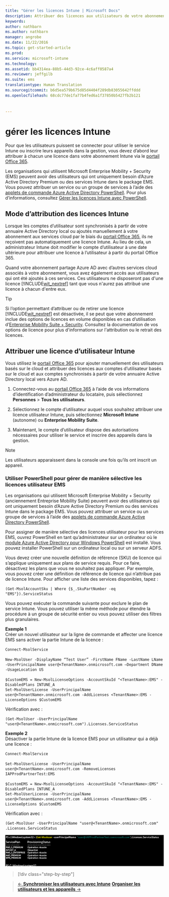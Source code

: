 ```yaml
---
title: "Gérer les licences Intune | Microsoft Docs"
description: Attribuer des licences aux utilisateurs de votre abonnement Intune
keywords: 
author: nathbarn
ms.author: nathbarn
manager: angrobe
ms.date: 11/22/2016
ms.topic: get-started-article
ms.prod: 
ms.service: microsoft-intune
ms.technology: 
ms.assetid: bb4314ea-88b5-44d3-92ce-4c6aff0587a4
ms.reviewer: jeffgilb
ms.suite: ems
translationtype: Human Translation
ms.sourcegitcommit: b6d5ea579b675d85d4404f289db83055642ffddd
ms.openlocfilehash: 68cdc77de1fa77b4fed6a1f37850b5427fb2b121


---
```


# <a name="manage-intune-licenses"></a>gérer les licences Intune
Pour que les utilisateurs puissent se connecter pour utiliser le service Intune ou inscrire leurs appareils dans la gestion, vous devez d’abord leur attribuer à chacun une licence dans votre abonnement Intune via le [portail Office 365](http://go.microsoft.com/fwlink/p/?LinkId=698854).

Les organisations qui utilisent Microsoft Enterprise Mobility + Security (EMS) peuvent avoir des utilisateurs qui ont uniquement besoin d’Azure Active Directory Premium ou des services Intune dans le package EMS. Vous pouvez attribuer un service ou un groupe de services à l’aide des [applets de commande Azure Active Directory PowerShell](https://msdn.microsoft.com/library/jj151815.aspx). Pour plus d’informations, consultez [Gérer les licences Intune avec PowerShell](start-with-a-paid-subscription-to-microsoft-intune-step-4-posh.md).

## <a name="how-intune-licenses-are-assigned"></a>Mode d’attribution des licences Intune
Lorsque les comptes d’utilisateur sont synchronisés à partir de votre annuaire Active Directory local ou ajoutés manuellement à votre abonnement aux services cloud par le biais du [portail Office 365](http://go.microsoft.com/fwlink/p/?LinkId=698854), ils ne reçoivent pas automatiquement une licence Intune. Au lieu de cela, un administrateur Intune doit modifier le compte d’utilisateur à une date ultérieure pour attribuer une licence à l’utilisateur à partir du portail Office 365.

Quand votre abonnement partage Azure AD avec d’autres services cloud associés à votre abonnement, vous avez également accès aux utilisateurs qui ont été ajoutés à ces services. Ces utilisateurs ne disposeront pas d'une licence [!INCLUDE[wit_nextref](../includes/wit_nextref_md.md)] tant que vous n'aurez pas attribué une licence à chacun d'entre eux.

> [!TIP]
> Si l’option permettant d’attribuer ou de retirer une licence [!INCLUDE[wit_nextref](../includes/wit_nextref_md.md)] est désactivée, il se peut que votre abonnement inclue des options de licences en volume disponibles en cas d’utilisation d’[Enterprise Mobility Suite + Security](https://www.microsoft.com/en-us/server-cloud/enterprise-mobility/overview.aspx). Consultez la documentation de vos options de licence pour plus d'informations sur l'attribution ou le retrait des licences.

## <a name="assign-an-intune-user-license"></a>Attribuer une licence d’utilisateur Intune

Vous utilisez le [portail Office 365](http://go.microsoft.com/fwlink/p/?LinkId=698854) pour ajouter manuellement des utilisateurs basés sur le cloud et attribuer des licences aux comptes d’utilisateur basés sur le cloud et aux comptes synchronisés à partir de votre annuaire Active Directory local vers Azure AD.

1.  Connectez-vous au [portail Office 365](http://go.microsoft.com/fwlink/p/?LinkId=698854) à l’aide de vos informations d’identification d’administrateur du locataire, puis sélectionnez **Personnes** > **Tous les utilisateurs**.

2.  Sélectionnez le compte d’utilisateur auquel vous souhaitez attribuer une licence utilisateur Intune, puis sélectionnez **Microsoft Intune** (autonome) ou **Enterprise Mobility Suite**.

3.  Maintenant, le compte d’utilisateur dispose des autorisations nécessaires pour utiliser le service et inscrire des appareils dans la gestion.

> [!NOTE]
> Les utilisateurs apparaissent dans la console une fois qu’ils ont inscrit un appareil.

### <a name="use-powershell-to-selectively-manage-ems-user-licenses"></a>Utiliser PowerShell pour gérer de manière sélective les licences utilisateur EMS
Les organisations qui utilisent Microsoft Enterprise Mobility + Security (anciennement Entreprise Mobility Suite) peuvent avoir des utilisateurs qui ont uniquement besoin d’Azure Active Directory Premium ou des services Intune dans le package EMS. Vous pouvez attribuer un service ou un groupe de services à l’aide des [applets de commande Azure Active Directory PowerShell](https://msdn.microsoft.com/library/jj151815.aspx).

Pour assigner de manière sélective des licences utilisateur pour les services EMS, ouvrez PowerShell en tant qu’administrateur sur un ordinateur où le [module Azure Active Directory pour Windows PowerShell](https://msdn.microsoft.com/library/jj151815.aspx#bkmk_installmodule) est installé. Vous pouvez installer PowerShell sur un ordinateur local ou sur un serveur ADFS.

Vous devez créer une nouvelle définition de référence (SKU) de licence qui s’applique uniquement aux plans de service requis. Pour ce faire, désactivez les plans que vous ne souhaitez pas appliquer. Par exemple, vous pouvez créer une définition de référence de licence qui n’attribue pas de licence Intune. Pour afficher une liste des services disponibles, tapez :

    (Get-MsolAccountSku | Where {$_.SkuPartNumber -eq "EMS"}).ServiceStatus

Vous pouvez exécuter la commande suivante pour exclure le plan de service Intune. Vous pouvez utiliser la même méthode pour étendre la procédure à un groupe de sécurité entier ou vous pouvez utiliser des filtres plus granulaires.

**Exemple 1**<br>
Créer un nouvel utilisateur sur la ligne de commande et affecter une licence EMS sans activer la partie Intune de la licence :

    Connect-MsolService

    New-MsolUser -DisplayName “Test User” -FirstName FName -LastName LName -UserPrincipalName user@<TenantName>.onmicrosoft.com –Department DName -UsageLocation US

    $CustomEMS = New-MsolLicenseOptions -AccountSkuId "<TenantName>:EMS" -DisabledPlans INTUNE_A
    Set-MsolUserLicense -UserPrincipalName user@<TenantName>.onmicrosoft.com -AddLicenses <TenantName>:EMS -LicenseOptions $CustomEMS


Vérification avec :

    (Get-MsolUser -UserPrincipalName "user@<TenantName>.onmicrosoft.com").Licenses.ServiceStatus

**Exemple 2**<br>
Désactiver la partie Intune de la licence EMS pour un utilisateur qui a déjà une licence :

    Connect-MsolService

    Set-MsolUserLicense -UserPrincipalName user@<TenantName>.onmicrosoft.com -RemoveLicenses IAPProdPartnerTest:EMS

    $CustomEMS = New-MsolLicenseOptions -AccountSkuId "<TenantName>:EMS" -DisabledPlans INTUNE_A
    Set-MsolUserLicense -UserPrincipalName user@<TenantName>.onmicrosoft.com -AddLicenses <TenantName>:EMS -LicenseOptions $CustomEMS

Vérification avec :

    (Get-MsolUser -UserPrincipalName "user@<TenantName>.onmicrosoft.com" .Licenses.ServiceStatus

![PoSH-AddLic-Verify](./media/posh-addlic-verify.png)

>[!div class="step-by-step"]

>[&larr; **Synchroniser les utilisateurs avec Intune**](.\start-with-a-paid-subscription-to-microsoft-intune-step-2.md)     [**Organiser les utilisateurs et les appareils** &rarr;](.\start-with-a-paid-subscription-to-microsoft-intune-step-5.md)  



<!--HONumber=Dec16_HO2-->


